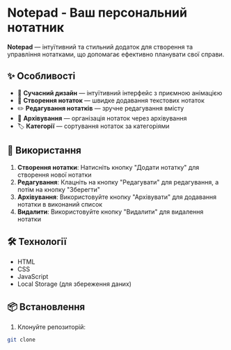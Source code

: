 # Notepad - Ваш персональний нотатник

**Notepad** — інтуїтивний та стильний додаток для створення та управління нотатками, що допомагає ефективно планувати свої справи.

## ✨ Особливості

- 🎨 **Сучасний дизайн** — інтуїтивний інтерфейс з приємною анімацією
- 📝 **Створення нотаток** — швидке додавання текстових нотаток
- ✏️ **Редагування нотатків** — зручне редагування вмісту
- 📁 **Архівування** — організація нотаток через архівування
- 🏷️ **Категорії** — сортування нотаток за категоріями

## 🚀 Використання

1. **Створення нотатки**: Натисніть кнопку "Додати нотатку" для створення нової нотатки
2. **Редагування**: Клацніть на кнопку "Редагувати" для редагування, а потім на кнопку "Зберегти"
3. **Архівування**: Використовуйте кнопку "Архівувати" для додавання нотатки в виконаний список
4. **Видалити**: Використовуйте кнопку "Видалити" для видалення нотатки

## 🛠️ Технології

- HTML
- CSS
- JavaScript
- Local Storage (для збереження даних)

## 📦 Встановлення

1. Клонуйте репозиторій:
```bash
git clone 
